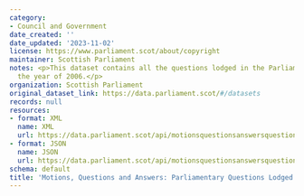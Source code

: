 ```yaml
---
category:
- Council and Government
date_created: ''
date_updated: '2023-11-02'
license: https://www.parliament.scot/about/copyright
maintainer: Scottish Parliament
notes: <p>This dataset contains all the questions lodged in the Parliament during
  the year of 2006.</p>
organization: Scottish Parliament
original_dataset_link: https://data.parliament.scot/#/datasets
records: null
resources:
- format: XML
  name: XML
  url: https://data.parliament.scot/api/motionsquestionsanswersquestions?year=2006
- format: JSON
  name: JSON
  url: https://data.parliament.scot/api/motionsquestionsanswersquestions?year=2006
schema: default
title: 'Motions, Questions and Answers: Parliamentary Questions Lodged (2006)'
---
```

